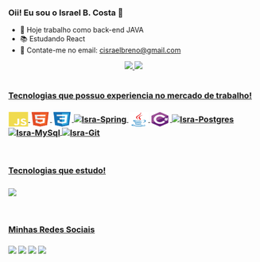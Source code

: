 ### Oii! Eu sou o Israel B. Costa 👋

- 🔨 Hoje trabalho como back-end JAVA
- 📚 Estudando React
- 💬 Contate-me no email: cisraelbreno@gmail.com

<div align="center">
  <a href="https://github.com/cisraelbreno2">
  <img height="150em" src="https://github-readme-stats.vercel.app/api?username=cisraelbreno2&show_icons=true&theme=dracula&include_all_commits=true&count_private=true"/>
  <img height="150em" src="https://github-readme-stats.vercel.app/api/top-langs/?username=cisraelbreno2&layout=compact&langs_count=7&theme=dracula"/>
</div>
  
<div style="display: inline_block"><br>
  <h3>Tecnologias que possuo experiencia no mercado de trabalho!<h3>
  <img align="center" alt="Isra-Js" height="30" width="40" src="https://raw.githubusercontent.com/devicons/devicon/master/icons/javascript/javascript-plain.svg">
  <img align="center" alt="Isra-HTML" height="30" width="40" src="https://raw.githubusercontent.com/devicons/devicon/master/icons/html5/html5-original.svg">
  <img align="center" alt="Isra-CSS" height="30" width="40" src="https://raw.githubusercontent.com/devicons/devicon/master/icons/css3/css3-original.svg">
  <img align="center" alt="Isra-Spring" height="30" width="40" src="https://cdn.jsdelivr.net/gh/devicons/devicon/icons/spring/spring-original.svg" />
  <img align="center" alt="Isra-Java" height="30" width="40" src="https://raw.githubusercontent.com/devicons/devicon/master/icons/java/java-original.svg">
  <img align="center" alt="Isra-Csharp" height="30" width="40" src="https://raw.githubusercontent.com/devicons/devicon/master/icons/csharp/csharp-original.svg">
  <img align="center" alt="Isra-Postgres" height="30" width="40" src="https://cdn.jsdelivr.net/gh/devicons/devicon/icons/postgresql/postgresql-original.svg" />
  <img align="center" alt="Isra-MySql" height="30" width="40" src="https://cdn.jsdelivr.net/gh/devicons/devicon/icons/mysql/mysql-original.svg" />
  <img align="center" alt="Isra-Git" height="30" width="40" src="https://cdn.jsdelivr.net/gh/devicons/devicon/icons/git/git-original.svg" />
</div>

 <div style="display: inline_block"><br>
  <h3>Tecnologias que estudo!<h3>
  <img align="center" height="40" src="https://img.icons8.com/plasticine/100/000000/react.png"/>
</div>
    
<br/>
 
<div>
  <h3>Minhas Redes Sociais<h3>
  <a href="https://www.instagram.com/israelbcosta/" target="_blank"><img src="https://img.shields.io/badge/-Instagram-%23E4405F?style=for-the-badge&logo=instagram&logoColor=white" target="_blank"></a>
 <a href="https://discord.gg/ywa6zZus" target="_blank"><img src="https://img.shields.io/badge/Discord-7289DA?style=for-the-badge&logo=discord&logoColor=white" target="_blank"></a> 
  <a href = "mailto:cisraelbreno@gmail.com"><img src="https://img.shields.io/badge/-Gmail-%23333?style=for-the-badge&logo=gmail&logoColor=white" target="_blank"></a>
  <a href="https://www.linkedin.com/in/israel-breno-costa-2b83b7191" target="_blank"><img src="https://img.shields.io/badge/-LinkedIn-%230077B5?style=for-the-badge&logo=linkedin&logoColor=white" target="_blank"></a> 
 
</div>
